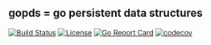 ## gopds = go persistent data structures
[![Build Status](https://travis-ci.org/cristaloleg/gopds.svg?branch=master)](https://travis-ci.org/cristaloleg/gopds)
[![License](https://img.shields.io/github/license/mashape/apistatus.svg)]()
[![Go Report Card](https://goreportcard.com/badge/github.com/cristaloleg/gopds?style=flat-square)](https://goreportcard.com/report/github.com/cristaloleg/gopds)
[![codecov](https://codecov.io/gh/cristaloleg/gopds/branch/master/graph/badge.svg)](https://codecov.io/gh/cristaloleg/gopds)